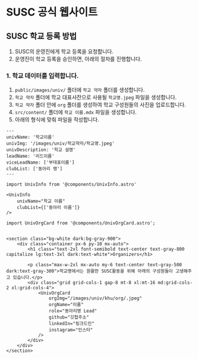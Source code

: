 # SUSC 공식 웹사이트

## SUSC 학교 등록 방법

1. SUSC의 운영진에게 학교 등록을 요청합니다.
2. 운영진이 학교 등록을 승인하면, 아래의 절차를 진행합니다.

### 1. 학교 데이터를 입력합니다.

1. `public/images/univ/` 폴더에 `학교 약자` 폴더를 생성합니다.
2. `학교 약자` 폴더에 학교 대표사잔으로 사용될 `학교명.jpeg` 파일을 생성합니다.
3. `학교 약자` 폴더 안에 `org` 폴더를 생성하여 학교 구성원들의 사진을 업로드합니다.
4. `src/content/` 폴더에 `학교 이름.mdx` 파일을 생성합니다.
5. 아래의 형식에 맞춰 파일을 작성합니다.

```mdx
---
univName: '학교이름'
univImg: '/images/univ/학교약자/학교명.jpeg'
univDescription: '학교 설명'
leadName: '리드이름'
viceLeadName: ['부대표이름']
clubList: ['동아리 명']
---

import UnivInfo from '@components/UnivInfo.astro'

<UnivInfo
	univName="학교 이름"
	clubList={['동아리 이름']}
/>

import UnivOrgCard from '@components/UnivOrgCard.astro';


<section class="bg-white dark:bg-gray-900">
	<div class="container px-6 py-10 mx-auto">
		<h1 class="text-2xl font-semibold text-center text-gray-800 capitalize lg:text-3xl dark:text-white">Organizers</h1>

		<p class="max-w-2xl mx-auto my-6 text-center text-gray-500 dark:text-gray-300">학교명에서는 원활한 SUSC활동을 위해 아래의 구성원들이 고생해주고 있습니다.</p>
		<div class="grid grid-cols-1 gap-8 mt-8 xl:mt-16 md:grid-cols-2 xl:grid-cols-4">
			<UnivOrgCard 
				orgImg="/images/univ/khu/org/.jpeg"
				orgName="이름"
				role="동아리명 Lead"
				github="깃헙주소"
				linkedIn="링크드인"
				instagram="인스타"
			/>
		</div>
	</div>
</section>
```
